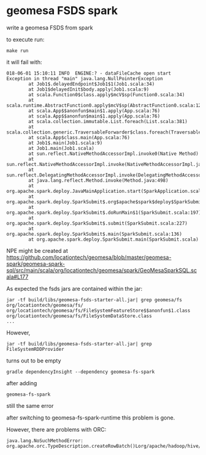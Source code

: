 # geomesa FSDS spark

write a geomesa FSDS from spark

to execute run:
```
make run
```

it will fail with:
```
018-06-01 15:10:11 INFO  ENGINE:? - dataFileCache open start
Exception in thread "main" java.lang.NullPointerException
        at Job1$.delayedEndpoint$Job1$1(Job1.scala:34)
        at Job1$delayedInit$body.apply(Job1.scala:9)
        at scala.Function0$class.apply$mcV$sp(Function0.scala:34)
        at scala.runtime.AbstractFunction0.apply$mcV$sp(AbstractFunction0.scala:12)
        at scala.App$$anonfun$main$1.apply(App.scala:76)
        at scala.App$$anonfun$main$1.apply(App.scala:76)
        at scala.collection.immutable.List.foreach(List.scala:381)
        at scala.collection.generic.TraversableForwarder$class.foreach(TraversableForwarder.scala:35)
        at scala.App$class.main(App.scala:76)
        at Job1$.main(Job1.scala:9)
        at Job1.main(Job1.scala)
        at sun.reflect.NativeMethodAccessorImpl.invoke0(Native Method)
        at sun.reflect.NativeMethodAccessorImpl.invoke(NativeMethodAccessorImpl.java:62)
        at sun.reflect.DelegatingMethodAccessorImpl.invoke(DelegatingMethodAccessorImpl.java:43)
        at java.lang.reflect.Method.invoke(Method.java:498)
        at org.apache.spark.deploy.JavaMainApplication.start(SparkApplication.scala:52)
        at org.apache.spark.deploy.SparkSubmit$.org$apache$spark$deploy$SparkSubmit$$runMain(SparkSubmit.scala:879)
        at org.apache.spark.deploy.SparkSubmit$.doRunMain$1(SparkSubmit.scala:197)
        at org.apache.spark.deploy.SparkSubmit$.submit(SparkSubmit.scala:227)
        at org.apache.spark.deploy.SparkSubmit$.main(SparkSubmit.scala:136)
        at org.apache.spark.deploy.SparkSubmit.main(SparkSubmit.scala)

```
NPE might be created at https://github.com/locationtech/geomesa/blob/master/geomesa-spark/geomesa-spark-sql/src/main/scala/org/locationtech/geomesa/spark/GeoMesaSparkSQL.scala#L177

As expected the fsds jars are contained within the jar:

```
jar -tf build/libs/geomesa-fsds-starter-all.jar| grep geomesa/fs
org/locationtech/geomesa/fs/
org/locationtech/geomesa/fs/FileSystemFeatureStore$$anonfun$1.class
org/locationtech/geomesa/fs/FileSystemDataStore.class
...
```

However,
```
jar -tf build/libs/geomesa-fsds-starter-all.jar| grep FileSystemRDDProvider
```
turns out to be empty
```
gradle dependencyInsight --dependency geomesa-fs-spark
```
after adding
```
geomesa-fs-spark
```
still the same error

after switching to geomesa-fs-spark-runtime this problem is gone.


However, there are problems with ORC:
```
java.lang.NoSuchMethodError: org.apache.orc.TypeDescription.createRowBatch()Lorg/apache/hadoop/hive/ql/exec/vector/VectorizedRowBatch
```